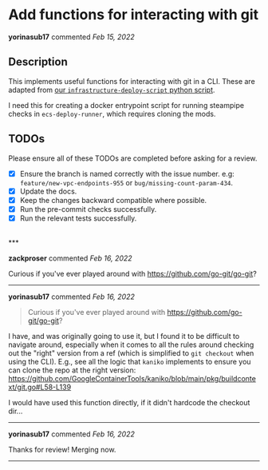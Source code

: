 # Add functions for interacting with git

**yorinasub17** commented *Feb 15, 2022*

<!--
Have any questions? Check out the contributing docs at https://gruntwork.notion.site/Gruntwork-Coding-Methodology-02fdcd6e4b004e818553684760bf691e,
or ask in this Pull Request and a Gruntwork core maintainer will be happy to help :)
Note: Remember to add '[WIP]' to the beginning of the title if this PR is still a work-in-progress. Remove it when it is ready for review!
-->

## Description

<!-- Write a brief description of the changes introduced by this PR -->
This implements useful functions for interacting with git in a CLI. These are adapted from [our `infrastructure-deploy-script` python script](https://github.com/gruntwork-io/terraform-aws-ci/blob/master/modules/infrastructure-deploy-script/infrastructure_deploy_script/git.py).

I need this for creating a docker entrypoint script for running steampipe checks in `ecs-deploy-runner`, which requires cloning the mods.

## TODOs

Please ensure all of these TODOs are completed before asking for a review.

- [x] Ensure the branch is named correctly with the issue number. e.g: `feature/new-vpc-endpoints-955` or `bug/missing-count-param-434`.
- [x] Update the docs.
- [x] Keep the changes backward compatible where possible.
- [x] Run the pre-commit checks successfully.
- [x] Run the relevant tests successfully.

<br />
***


**zackproser** commented *Feb 16, 2022*

Curious if you've ever played around with https://github.com/go-git/go-git?
***

**yorinasub17** commented *Feb 16, 2022*

> Curious if you've ever played around with https://github.com/go-git/go-git?

I have, and was originally going to use it, but I found it to be difficult to navigate around, especially when it comes to all the rules around checking out the "right" version from a ref (which is simplified to `git checkout` when using the CLI). E.g., see all the logic that `kaniko` implements to ensure you can clone the repo at the right version: https://github.com/GoogleContainerTools/kaniko/blob/main/pkg/buildcontext/git.go#L58-L139

I would have used this function directly, if it didn't hardcode the checkout dir...
***

**yorinasub17** commented *Feb 16, 2022*

Thanks for review! Merging now.
***


